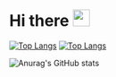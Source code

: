 # Hi there <img src="https://raw.githubusercontent.com/MartinHeinz/MartinHeinz/master/wave.gif" width="30px">
[![Top Langs](https://github-readme-stats.vercel.app/api/top-langs/?username=AliDemircix)](https://github.com/anuraghazra/github-readme-stats)
[![Top Langs](https://github-readme-stats.vercel.app/api/top-langs/?username=AliDemircix&layout=compact)](https://github.com/anuraghazra/github-readme-stats)

![Anurag's GitHub stats](https://github-readme-stats.vercel.app/api?username=AliDemircix&show_icons=true&theme=radical)


<!--
**AliDemircix/AliDemircix** is a ✨ _special_ ✨ repository because its `README.md` (this file) appears on your GitHub profile.

Here are some ideas to get you started:

- 🔭 I’m currently working on ...
- 🌱 I’m currently learning ...
- 👯 I’m looking to collaborate on ...
- 🤔 I’m looking for help with ...
- 💬 Ask me about ...
- 📫 How to reach me: ...
- 😄 Pronouns: ...
- ⚡ Fun fact: ...
-->
